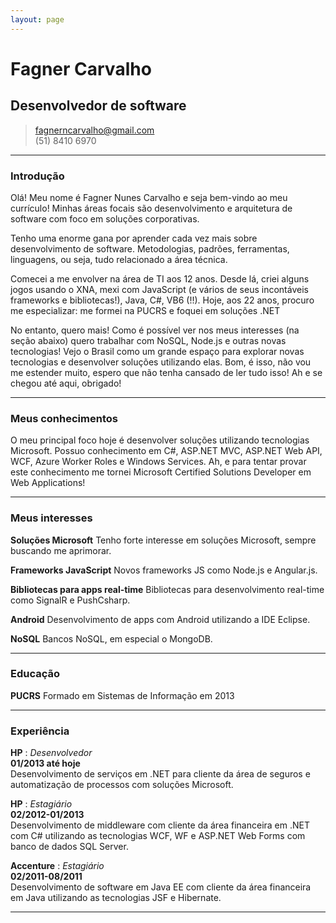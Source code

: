 ```yaml
---
layout: page
---
```


# Fagner Carvalho
## Desenvolvedor de software

> [fagnerncarvalho@gmail.com](fagnerncarvalho@gmail.com)  
> (51) 8410 6970

------

### Introdução

Olá! Meu nome é Fagner Nunes Carvalho e seja bem-vindo ao meu currículo!
Minhas áreas focais são desenvolvimento e arquitetura de software com foco em soluções corporativas.

Tenho uma enorme gana por aprender cada vez mais sobre desenvolvimento de software. Metodologias, padrões, ferramentas, linguagens, ou seja, tudo relacionado a área técnica.

Comecei a me envolver na área de TI aos 12 anos. Desde lá, criei alguns jogos usando o XNA, mexi com JavaScript (e vários de seus incontáveis frameworks e bibliotecas!), Java, C#, VB6 (!!). Hoje, aos 22 anos, procuro me especializar: me formei na PUCRS e foquei em soluções .NET

No entanto, quero mais! Como é possível ver nos meus interesses (na seção abaixo) quero trabalhar com NoSQL, Node.js e outras novas tecnologias! Vejo o Brasil como um grande espaço para explorar novas tecnologias e desenvolver soluções utilizando elas. Bom, é isso, não vou me estender muito, espero que não tenha cansado de ler tudo isso! Ah e se chegou até aqui, obrigado!

------

### Meus conhecimentos

O meu principal foco hoje é desenvolver soluções utilizando tecnologias Microsoft. Possuo conhecimento em C#, ASP.NET MVC, ASP.NET Web API, WCF, Azure Worker Roles e Windows Services.
Ah, e para tentar provar este conhecimento me tornei Microsoft Certified Solutions Developer em Web Applications!

-------

### Meus interesses

__Soluções Microsoft__
Tenho forte interesse em soluções Microsoft, sempre buscando me aprimorar.

__Frameworks JavaScript__
Novos frameworks JS como Node.js e Angular.js.

__Bibliotecas para apps real-time__
Bibliotecas para desenvolvimento real-time como SignalR e PushCsharp.

__Android__
Desenvolvimento de apps com Android utilizando a IDE Eclipse.

__NoSQL__
Bancos NoSQL, em especial o MongoDB.

------

### Educação

__PUCRS__
Formado em Sistemas de Informação em 2013

-------

### Experiência

__HP__
: *Desenvolvedor*  
  __01/2013 até hoje__  
  Desenvolvimento de serviços em .NET para cliente da área de seguros e automatização de processos com soluções Microsoft.

__HP__
: *Estagiário*  
  __02/2012-01/2013__  
  Desenvolvimento de middleware com cliente da área financeira em .NET com C# utilizando as tecnologias WCF, WF e ASP.NET Web Forms com banco de dados SQL Server.

__Accenture__
: *Estagiário*  
  __02/2011-08/2011__  
  Desenvolvimento de software em Java EE com cliente da área financeira em Java utilizando as tecnologias JSF e Hibernate.

------
